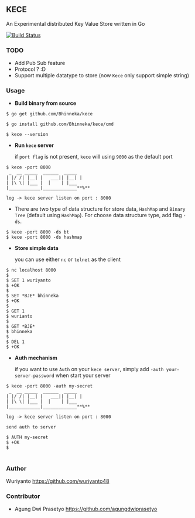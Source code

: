## KECE

An Experimental distributed Key Value Store written in Go

[![Build Status](https://travis-ci.org/Bhinneka/kece.svg?branch=master)](https://travis-ci.org/Bhinneka/kece)

### TODO
- Add Pub Sub feature
- Protocol ? :D
- Support multiple datatype to store (now `Kece` only support simple string)

### Usage
- <b>Build binary from source</b>
```shell
$ go get github.com/Bhinneka/kece

$ go install github.com/Bhinneka/kece/cmd

$ kece --version
```

- <b>Run `kece` server</b>

    if `port flag` is not present, `kece` will using `9000` as the default port
```shell
$ kece -port 8000
 _  __ _____  ______  _____
| |/ /| |__| |   ___|| |__| |
| |\ \| |___ |  |    | |___
|____________|_____________**%**

log -> kece server listen on port : 8000
```

- There are two type of data structure for store data, `HashMap` and `Binary Tree` (default using `HashMap`). For choose data structure type, add flag `-ds`.
```shell
$ kece -port 8000 -ds bt
$ kece -port 8000 -ds hashmap
```

- <b>Store simple data</b>
    
    you can use either `nc` or `telnet` as the client
```shell
$ nc localhost 8000
$
$ SET 1 wuriyanto
$ +OK
$
$ SET *BJE* bhinneka
$ +OK
$
$ GET 1
$ wurianto
$
$ GET *BJE*
$ bhinneka
$
$ DEL 1
$ +OK
```

- <b>Auth mechanism</b>

    if you want to use `Auth` on your `kece server`, simply add `-auth your-server-password` when start your server
```shell
$ kece -port 8000 -auth my-secret
 _  __ _____  ______  _____
| |/ /| |__| |   ___|| |__| |
| |\ \| |___ |  |    | |___
|____________|_____________**%**

log -> kece server listen on port : 8000
```

    send auth to server
```shell
$ AUTH my-secret
$ +OK
$
```


#

### Author
Wuriyanto https://github.com/wuriyanto48

### Contributor
- Agung Dwi Prasetyo https://github.com/agungdwiprasetyo